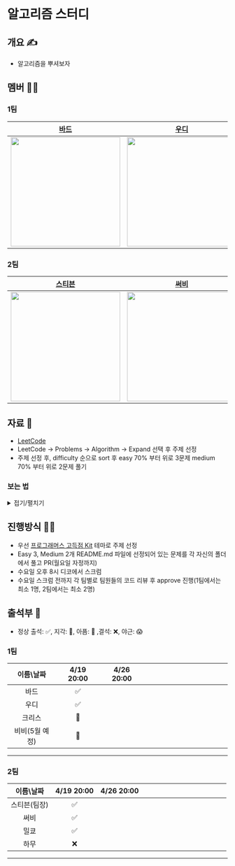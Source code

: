 # 알고리즘 스터디

## 개요 ✍️
- 알고리즘을 뿌셔보자

## 멤버 🤦‍♂️

### 1팀

|[바드](https://github.com/bar-d)|[우디](https://github.com/Wody95)|[크리스](https://github.com/kimjm010)|[비비](https://github.com/doyeonjeong)|
|:---:|:---:|:---:|:---:|
| <img src = "https://i.imgur.com/wXKAg8F.jpg" width="250" height="250">| <img src = "https://avatars.githubusercontent.com/u/44163277?v=4" width="250" height="250"> | <img src = "https://avatars.githubusercontent.com/u/87006369?v=4" width="250" height="250">| <img src = "https://avatars.githubusercontent.com/u/108422901?v=4" width="250" height="250"> |

### 2팀

|[스티븐](https://github.com/stevenkim18)|[써비](https://github.com/hongssup)|[밀쿄](https://github.com/dp221125)|[하무](https://github.com/MINRYUL)|
|:---:|:---:|:---:|:---:|
| <img src = "https://avatars.githubusercontent.com/u/35272802?v=4" width="250" height="250">| <img src = "https://avatars.githubusercontent.com/u/54879476?v=4" width="250" height="250"> | <img src = "https://avatars.githubusercontent.com/u/10572119?v=4" width="250" height="250">| <img src = "https://avatars.githubusercontent.com/u/55181961?v=4" width="250" height="250"> |


## 자료 📑
- [LeetCode](https://leetcode.com/problemset/algorithms)
- LeetCode -> Problems -> Algorithm -> Expand 선택 후 주제 선정
- 주제 선정 후, difficulty 순으로 sort 후 easy 70% 부터 위로 3문제 medium 70% 부터 위로 2문제 풀기

### 보는 법
<details>
<summary>접기/펼치기</summary>

- 상단 탭바에서 Problems를 찾아주세요
![](https://i.imgur.com/mcBZNSQ.png)

- 이후 아래에서 Algorithm 태그 선택하고 Expand를 눌러서 이번주 테마를 눌러주세요
![](https://i.imgur.com/KidbA8J.png)

- Difficulty를 눌러서 Difficulty 기준으로 정렬 후 문제를 선정해요
![](https://i.imgur.com/S0Ip6Kh.png)

</details>

## 진행방식 👨‍💻
- 우선 [프로그래머스 고득점 Kit](https://school.programmers.co.kr/learn/challenges?tab=algorithm_practice_kit) 테마로 주제 선정
- Easy 3, Medium 2개 README.md 파일에 선정되어 있는 문제를 각 자신의 폴더에서 풀고 PR(월요일 자정까지)
- 수요일 오후 8시 디코에서 스크럼
- 수요일 스크럼 전까지 각 팀별로 팀원들의 코드 리뷰 후 approve 진행(1팀에서는 최소 1명, 2팀에서는 최소 2명)

## 출석부 📖
- 정상 출석: ✅, 지각: 🫥, 아픔: 🤒 ,결석: ❌, 야근: 😱
### 1팀
|이름\날짜|4/19 20:00|4/26 20:00|||||||||||||
|:-:|:-:|:-:|:-:|:-:|:-:|:-:|:-:|:-:|:-:|:-:|:-:|:-:|:-:|:-:|
|바드|✅||||||||||||||
|우디|✅||||||||||||||
|크리스|🫥||||||||||||||
|비비(5월 예정)|🤒||||||||||||||
---

### 2팀
|이름\날짜|4/19 20:00|4/26 20:00|||||||||||||
|:-:|:-:|:-:|:-:|:-:|:-:|:-:|:-:|:-:|:-:|:-:|:-:|:-:|:-:|:-:|
|스티븐(팀장)|✅||||||||||||||
|써비|✅||||||||||||||
|밀쿄|✅||||||||||||||
|하무|❌||||||||||||||
---

